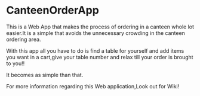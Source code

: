 # CanteenOrderApp
This is a Web App that makes the process of ordering in a canteen whole lot easier.It is a simple that avoids the unnecessary crowding in the canteen ordering area.

With this app all you have to do is find a table for yourself and add items you want in a cart,give your table number and relax till your order is brought to you!!

It becomes as simple than that.

For more information regarding this Web application,Look out for Wiki!
